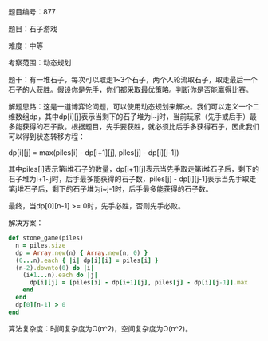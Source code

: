 题目编号：877

题目：石子游戏

难度：中等

考察范围：动态规划

题干：有一堆石子，每次可以取走1~3个石子，两个人轮流取石子，取走最后一个石子的人获胜。假设你是先手，你们都采取最优策略。判断你是否能赢得比赛。

解题思路：这是一道博弈论问题，可以使用动态规划来解决。我们可以定义一个二维数组dp，其中dp[i][j]表示当剩下的石子堆为i~j时，当前玩家（先手或后手）最多能获得的石子数。根据题目，先手要获胜，就必须比后手多获得石子，因此我们可以得到状态转移方程：

dp[i][j] = max(piles[i] - dp[i+1][j], piles[j] - dp[i][j-1])

其中piles[i]表示第i堆石子的数量，dp[i+1][j]表示当先手取走第i堆石子后，剩下的石子堆为i+1~j时，后手最多能获得的石子数，piles[j] - dp[i][j-1]表示当先手取走第j堆石子后，剩下的石子堆为i~j-1时，后手最多能获得的石子数。

最终，当dp[0][n-1] >= 0时，先手必胜，否则先手必败。

解决方案：

```ruby
def stone_game(piles)
  n = piles.size
  dp = Array.new(n) { Array.new(n, 0) }
  (0...n).each { |i| dp[i][i] = piles[i] }
  (n-2).downto(0) do |i|
    (i+1...n).each do |j|
      dp[i][j] = [piles[i] - dp[i+1][j], piles[j] - dp[i][j-1]].max
    end
  end
  dp[0][n-1] > 0
end
```

算法复杂度：时间复杂度为O(n^2)，空间复杂度为O(n^2)。